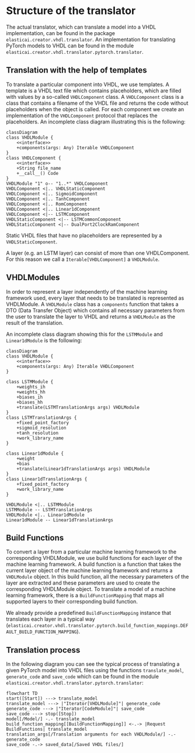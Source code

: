 # Structure of the translator

The actual translator, which can translate a model into a VHDL implementation, can be found in the package
`elasticai.creator.vhdl.translator`. An implementation for translating PyTorch models to VHDL can be found in the module
`elasticai.creator.vhdl.translator.pytorch.translator`.

## Translation with the help of templates

To translate a particular component into VHDL, we use templates. A template is a VHDL text file which contains
placeholders, which are filled with values by a so-called `VHDLComponent` class. A `VHDLComponent` class is
a class that contains a filename of the VHDL file and returns the code without placeholders when the object is called.
For each component we create an implementation of the `VHDLComponent` protocol that replaces the placeholders.
An incomplete class diagram illustrating this is the following:

```mermaid
classDiagram
class VHDLModule {
    <<interface>>
    +components(args: Any) Iterable VHDLComponent
}
class VHDLComponent {
    <<interface>>
    +String file_name
    +__call__() Code
}
VHDLModule "1" o-- "1..*" VHDLComponent
VHDLComponent <|.. VHDLStaticComponent
VHDLComponent <|.. SigmoidComponent
VHDLComponent <|.. TanhComponent
VHDLComponent <|.. RomComponent
VHDLComponent <|.. Linear1dComponent
VHDLComponent <|-- LSTMComponent
VHDLStaticComponent <|-- LSTMCommonComponent
VHDLStaticComponent <|-- DualPort2ClockRamComponent
```

Static VHDL files that have no placeholders are represented by a `VHDLStaticComponent`.

A layer (e.g. an LSTM layer) can consist of more than one VHDLComponent. For this reason we call a
`Iterable[VHDLComponent]` a `VHDLModule`.

## VHDLModules

In order to represent a layer independently of the machine learning framework used, every layer that needs to be
translated is represented as VHDLModule. A `VHDLModule` class has a `components` function that takes a
DTO (Data Transfer Object) which contains all necessary parameters from the user to translate the layer to VHDL and
returns a `VHDLModule` as the result of the translation.

An incomplete class diagram showing this for the `LSTMModule` and `Linear1dModule` is the following:

```mermaid
classDiagram
class VHDLModule {
    <<interface>>
    +components(args: Any) Iterable VHDLComponent
}

class LSTMModule {
    +weights_ih
    +weights_hh
    +biases_ih
    +biases_hh
    +translate(LSTMTranslationArgs args) VHDLModule
}
class LSTMTranslationArgs {
    +fixed_point_factory
    +sigmoid_resolution
    +tanh_resolution
    +work_library_name
}

class Linear1dModule {
    +weight
    +bias
    +translate(Linear1dTranslationArgs args) VHDLModule
}
class Linear1dTranslationArgs {
    +fixed_point_factory
    +work_library_name
}

VHDLModule <|.. LSTMModule
LSTMModule -- LSTMTranslationArgs
VHDLModule <|.. Linear1dModule
Linear1dModule -- Linear1dTranslationArgs
```

## Build Functions

To convert a layer from a particular machine learning framework to the corresponding VHDLModule, we use build
functions for each layer of the machine learning framework. A build function is a function that takes the current layer
object of the machine learning framework and returns a `VHDLModule` object. In this build function, all the
necessary parameters of the layer are extracted and these parameters are used to create the corresponding VHDLModule
object. To translate a model of a machine learning framework, there is a `BuildFunctionMapping` that maps all supported
layers to their corresponding build function.

We already provide a predefined `BuildFunctionMapping` instance that translates each layer in a typical way
(`elasticai.creator.vhdl.translator.pytorch.build_function_mappings.DEFAULT_BUILD_FUNCTION_MAPPING`).

## Translation process
In the following diagram you can see the typical process of translating a given PyTorch model into VHDL files using
the functions `translate_model`, `generate_code` and `save_code` which can be found in the module
`elasticai.creator.vhdl.translator.pytorch.translator`:

```mermaid
flowchart TD
start([Start]) ---> translate_model
translate_model ---> |"Iterator[VHDLModule]"| generate_code
generate_code ---> |"Iterator[CodeModule]"| save_code
save_code ---> stop([Stop])
model[/Model/] -.- translate_model
build_function_mapping[[BuildFunctionMapping]] <-.-> |Request BuildFunctions| translate_model
translation_args[/Translation arguments for each VHDLModule/] -.- generate_code
save_code -.-> saved_data[/Saved VHDL files/]
```
